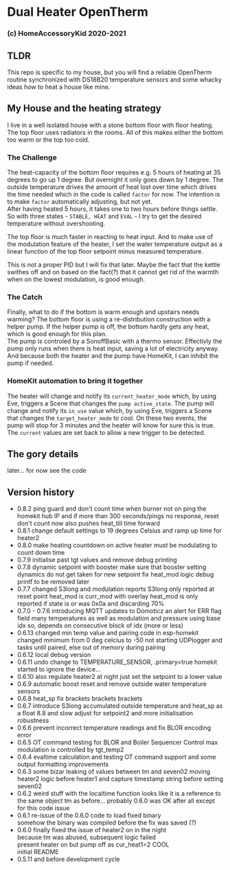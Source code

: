 # Dual Heater OpenTherm  
### (c) HomeAccessoryKid 2020-2021
## TLDR
This repo is specific to my house, but you will find a reliable OpenTherm routine synchronized with DS18B20 temperature sensors
and some whacky ideas how to heat a house like mine.

## My House and the heating strategy
I live in a well isolated house with a stone bottom floor with floor heating. The top floor uses radiators in the rooms.
All of this makes either the bottom too warm or the top too cold.

### The Challenge
The heat-capacity of the bottom floor requires e.g. 5 hours of heating at 35 degrees to go up 1 degree.
But overnight it only goes down by 1 degree.
The outside temperature drives the amount of heat lost over time which drives the time needed which in the code is called
`factor` for now. The intention is to make `factor` automatically adjusting, but not yet.  
After having heated 5 hours, it takes one to two hours before things settle. So with three states - `STABLE, HEAT` and `EVAL` - I try
to get the desired temperature without overshooting.  

The top floor is much faster in reacting to heat input. And to make use of the modulation feature of the heater,
I set the water temperature output as a linear function of the top floor setpoint minus measured temperature.

This is not a proper PID but I will fix that later. Maybe the fact that the kettle swithes off and on based on the
fact(?) that it cannot get rid of the warmth when on the lowest modulation, is good enough.

### The Catch
Finally, what to do if the bottom is warm enough and upstairs needs warming?
The bottom floor is using a re-distribution construction with a helper pump. If the helper pump is off, the bottom hardly
gets any heat, which is good enough for this plan.  
The pump is controled by a SonoffBasic with a thermo sensor. Effectivly the pump only runs when there is heat input, saving
a lot of electricity anyway. And because both the heater and the pump have HomeKit, I can inhibit the pump if needed.

### HomeKit automation to bring it together
The heater will change and notify its `current_heater_mode` which, by using Eve, triggers a Scene that changes
the `pump active_state`. The pump will change and notify its `in_use` value which, by using Eve, triggers a Scene that changes
the `target_heater_mode` to cool.
On these two events, the pump will stop for 3 minutes and the heater will know for sure this is true.
The `current` values are set back to allow a new trigger to be detected.

## The gory details
later... for now see the code


## Version history

- 0.8.2 ping guard and don't count time when burner not on
ping the homekit hub IP and if more than 300 seconds/pings no response, reset
don't count now also pushes heat_till time forward
- 0.8.1 change default settings to 19 degrees Celsius
and ramp up time for heater2
- 0.8.0 make heating countdown on active
heater must be modulating to count down time
- 0.7.9 initialise past tgt values
and remove debug printing
- 0.7.8 dynamic setpoint with booster
make sure that booster setting dynamics do not get taken for new
setpoint
fix heat_mod logic
debug printf to be removed later
- 0.7.7 changed S3long and modulation reports
S3long only reported at reset point
heat_mod is curr_mod with overlay
heat_mod is only reported if state is or was 0x0a and discarding 70%
- 0.7.0 - 0.7.6 introducing MQTT updates to Domoticz
an alert for ERR flag field
many temperatures as well as modulation and pressure
using base idx so, depends on consecutive block of idx (more or less)
- 0.6.13 changed min temp value and pairing code
in esp-homekit changed minimum from 0 deg celcius to -50
not starting UDPlogger and tasks until paired, else out of memory during pairing
- 0.6.12 local debug version
- 0.6.11 undo change to TEMPERATURE_SENSOR, .primary=true
homekit started to ignore the device...
- 0.6.10 also regulate heater2 at night
just set the setpoint to a lower value
- 0.6.9 automatic boost reset
and remove outside water temperature sensors
- 0.6.8 heat_sp fix
brackets brackets brackets
- 0.6.7 introduce S3long accumulated outside temperature
and heat_sp as a float 8.8
and slow adjust for setpoint2
and more initialisation robustness
- 0.6.6 prevent incorrect temperature readings
and fix BLOR encoding error
- 0.6.5 OT command testing for BLOR and Boiler Sequencer Control
max modulation is controlled by tgt_temp2
- 0.6.4 evaltime calculation and testing OT command support
and some output formatting improvements
- 0.6.3 some bizar leaking of values between tm and seven02
moving heater2 logic before heater1 and capture timestamp string before setting seven02
- 0.6.2 weird stuff with the localtime function
looks like it is a reference to the same object tm as before...
probably 0.6.0 was OK after all except for this code issue
- 0.6.1 re-issue of the 0.6.0 code to load fixed binary  
somehow the binary was compiled before the fix was saved (?)
- 0.6.0 finally fixed the issue of heater2 on in the night  
because tm was abused, subsequent logic failed  
present heater on but pump off as cur_heat1=2 COOL  
initial README
- 0.5.11 and before development cycle